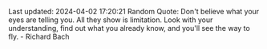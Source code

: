 Last updated: 2024-04-02 17:20:21
Random Quote: Don't believe what your eyes are telling you. All they show is limitation. Look with your understanding, find out what you already know, and you'll see the way to fly. - Richard Bach